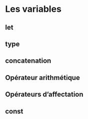 
# Les variables

## let

## type

## concatenation

## Opérateur arithmétique

## Opérateurs d’affectation

## const